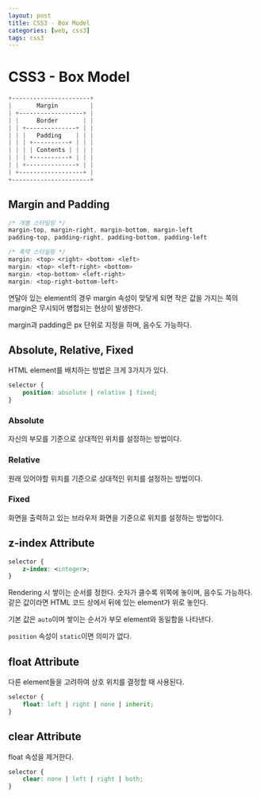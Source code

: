 ```yaml
---
layout: post
title: CSS3 - Box Model
categories: [web, css3]
tags: css3
---
```


# CSS3 - Box Model

```css
+----------------------+
|       Margin         |
| +------------------+ |
| |     Border       | |
| | +--------------+ | |
| | |   Padding    | | |
| | | +----------+ | | |
| | | | Contents | | | |
| | | +----------+ | | |
| | +--------------+ | |
| +------------------+ |
+----------------------+
```

## Margin and Padding

```css
/* 개별 스타일링 */
margin-top, margin-right, margin-bottom, margin-left
padding-top, padding-right, padding-bottom, padding-left

/* 축약 스타일링 */
margin: <top> <right> <bottom> <left>
margin: <top> <left-right> <bottom>
margin: <top-bottom> <left-right>
margin: <top-right-bottom-left>
```

연달아 있는 element의 경우 margin 속성이 맞닿게 되면 작은 값을 가지는 쪽의 margin은 무시되어 병합되는 현상이 발생한다.

margin과 padding은 px 단위로 지정을 하며, 음수도 가능하다.

## Absolute, Relative, Fixed

HTML element를 배치하는 방법은 크게 3가지가 있다.

```css
selector {
    position: absolute | relative | fixed;
}
```

### Absolute

자신의 부모를 기준으로 상대적인 위치를 설정하는 방법이다.

### Relative

원래 있어야할 위치를 기준으로 상대적인 위치를 설정하는 방법이다.

### Fixed

화면을 출력하고 있는 브라우저 화면을 기준으로 위치를 설정하는 방법이다.

## z-index Attribute

```css
selector {
    z-index: <integer>;
}
```

Rendering 시 쌓이는 순서를 정한다. 숫자가 클수록 위쪽에 놓이며, 음수도 가능하다. 같은 값이라면 HTML 코드 상에서 뒤에 있는 element가 위로 놓인다.

기본 값은 `auto`이며 쌓이는 순서가 부모 element와 동일함을 나타낸다.

`position` 속성이 `static`이면 의미가 없다.

## float Attribute

다른 element들을 고려하여 상호 위치를 결정할 때 사용된다.

```css
selector {
    float: left | right | none | inherit;
}
```

## clear Attribute

float 속성을 제거한다.

```css
selector {
    clear: none | left | right | both;
}
```

